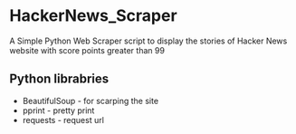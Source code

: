 # HackerNews_Scraper
A Simple Python Web Scraper script to display the stories of Hacker News website with score points greater than 99

## Python librabries 
- BeautifulSoup - for scarping the site
- pprint - pretty print 
- requests - request url


